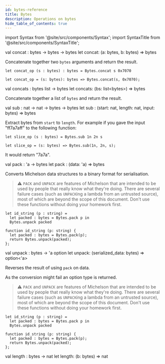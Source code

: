 ```yaml
---
id: bytes-reference
title: Bytes
description: Operations on bytes
hide_table_of_contents: true
---
```


import Syntax from '@site/src/components/Syntax';
import SyntaxTitle from '@site/src/components/SyntaxTitle';

<SyntaxTitle syntax="cameligo">
val concat : bytes -> bytes -> bytes
</SyntaxTitle>

<SyntaxTitle syntax="jsligo">
let concat: (a: bytes, b: bytes) => bytes
</SyntaxTitle>


Concatenate together two `bytes` arguments and return the result.

<Syntax syntax="cameligo">

```cameligo
let concat_op (s : bytes) : bytes = Bytes.concat s 0x7070
```

</Syntax>

<Syntax syntax="jsligo">

```jsligo
let concat_op = (s: bytes): bytes => Bytes.concat(s, 0x7070);
```

</Syntax>

<SyntaxTitle syntax="cameligo">
val concats : bytes list -> bytes
</SyntaxTitle>
<SyntaxTitle syntax="jsligo">
let concats: (bs: list&lt;bytes&gt;) => bytes
</SyntaxTitle>

Concatenate together a list of `bytes` and return the result.

<SyntaxTitle syntax="cameligo">
val sub : nat -> nat -> bytes -> bytes
</SyntaxTitle>

<SyntaxTitle syntax="jsligo">
let sub : (start: nat, length: nat, input: bytes) => bytes
</SyntaxTitle>

Extract bytes from `start` to `length`. For example if you gave the
input "ff7a7aff" to the following function:

<Syntax syntax="cameligo">

```cameligo
let slice_op (s : bytes) = Bytes.sub 1n 2n s
```

</Syntax>

<Syntax syntax="jsligo">

```
let slice_op = (s: bytes) => Bytes.sub(1n, 2n, s);
```

</Syntax>

It would return "7a7a".

<SyntaxTitle syntax="cameligo">
val pack : 'a -> bytes
</SyntaxTitle>

<SyntaxTitle syntax="jsligo">
let pack : (data: &apos;a) => bytes
</SyntaxTitle>

Converts Michelson data structures to a binary format for serialisation.

> ⚠️ `PACK` and `UNPACK` are features of Michelson that are intended to be used by people that really know what they're doing. There are several failure cases (such as `UNPACK`ing a lambda from an untrusted source), most of which are beyond the scope of this document. Don't use these functions without doing your homework first.

<Syntax syntax="cameligo">

```cameligo
let id_string (p : string) =
  let packed : bytes = Bytes.pack p in
  Bytes.unpack packed
```

</Syntax>

<Syntax syntax="jsligo">

```jsligo group=pack
function id_string (p: string) {
  let packed : bytes = Bytes.pack(p);
  return Bytes.unpack(packed);
};
```

</Syntax>

<SyntaxTitle syntax="cameligo">
val unpack : bytes -> 'a option
</SyntaxTitle>

<SyntaxTitle syntax="jsligo">
let unpack: (serialized_data: bytes) => option&lt;&apos;a&gt;
</SyntaxTitle>

Reverses the result of using `pack` on data.

As the conversion might fail an option type is returned.

> ⚠️ `PACK` and `UNPACK` are features of Michelson that are intended to be used by people that really know what they're doing. There are several failure cases (such as `UNPACK`ing a lambda from an untrusted source), most of which are beyond the scope of this document. Don't use these functions without doing your homework first.

<Syntax syntax="cameligo">

```cameligo
let id_string (p : string) =
  let packed : bytes = Bytes.pack p in
  Bytes.unpack packed
```

</Syntax>

<Syntax syntax="jsligo">

```jsligo
function id_string (p: string) {
  let packed : bytes = Bytes.pack(p);
  return Bytes.unpack(packed);
};
```

</Syntax>

<SyntaxTitle syntax="cameligo">
val length : bytes -> nat
</SyntaxTitle>

<SyntaxTitle syntax="jsligo">
let length: (b: bytes) => nat
</SyntaxTitle>
